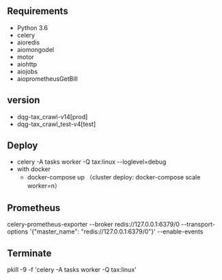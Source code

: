 ## Requirements
* Python 3.6
* celery
* aioredis
* aiomongodel
* motor
* aiohttp
* aiojobs
* aioprometheusGetBill


## version
* dqg-tax_crawl-v14[prod]
* dqg-tax_crawl_test-v4[test]

## Deploy
   * celery -A tasks worker -Q tax:linux --loglevel=debug
   * with docker
     * docker-compose up （cluster deploy: docker-compose scale worker=n）

## Prometheus
celery-prometheus-exporter --broker redis://127.0.0.1:6379/0 --transport-options '{"master_name": "redis://127.0.0.1:6379/0"}' --enable-events


## Terminate
pkill -9 -f 'celery -A tasks worker -Q tax:linux'




